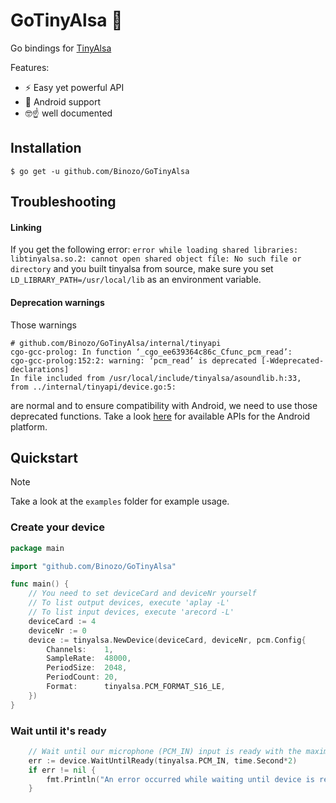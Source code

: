 # GoTinyAlsa 🚀

Go bindings for [TinyAlsa](https://github.com/tinyalsa/tinyalsa)

Features:
- ⚡ Easy yet powerful API
- 📱 Android support
- 🤓☝️ well documented

## Installation
```
$ go get -u github.com/Binozo/GoTinyAlsa
```
## Troubleshooting
#### Linking
If you get the following error: `error while loading shared libraries: libtinyalsa.so.2: cannot open shared object file: No such file or directory`
and you built tinyalsa from source, make sure you set `LD_LIBRARY_PATH=/usr/local/lib` as an environment variable.

#### Deprecation warnings
Those warnings
```shell
# github.com/Binozo/GoTinyAlsa/internal/tinyapi
cgo-gcc-prolog: In function ‘_cgo_ee639364c86c_Cfunc_pcm_read’:
cgo-gcc-prolog:152:2: warning: ‘pcm_read’ is deprecated [-Wdeprecated-declarations]
In file included from /usr/local/include/tinyalsa/asoundlib.h:33,
from ../internal/tinyapi/device.go:5:
```
are normal and to ensure compatibility with Android, we need to use those deprecated functions.
Take a look [here](https://github.com/tinyalsa/tinyalsa/blob/google-origin/include/tinyalsa/asoundlib.h) for available APIs for the Android platform.

## Quickstart
> [!NOTE]
> Take a look at the `examples` folder for example usage.

### Create your device
```go
package main

import "github.com/Binozo/GoTinyAlsa"

func main() {
	// You need to set deviceCard and deviceNr yourself
	// To list output devices, execute 'aplay -L'
	// To list input devices, execute 'arecord -L'
	deviceCard := 4
	deviceNr := 0
	device := tinyalsa.NewDevice(deviceCard, deviceNr, pcm.Config{
		Channels:    1,
		SampleRate:  48000,
		PeriodSize:  2048,
		PeriodCount: 20,
		Format:      tinyalsa.PCM_FORMAT_S16_LE,
	})
}
```

### Wait until it's ready
```go
    // Wait until our microphone (PCM_IN) input is ready with the maximum duration of 2 seconds
	err := device.WaitUntilReady(tinyalsa.PCM_IN, time.Second*2)
	if err != nil {
		fmt.Println("An error occurred while waiting until device is ready:", err)
	}
```